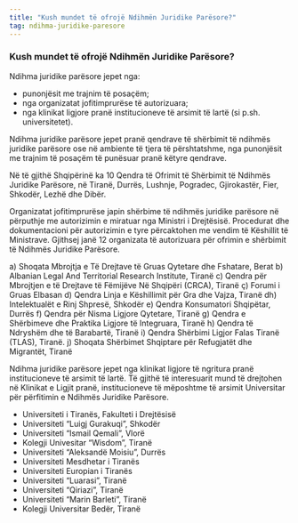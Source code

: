 ```yaml
---
title: "Kush mundet të ofrojë Ndihmën Juridike Parësore?"
tag: ndihma-juridike-paresore
---
```


### Kush mundet të ofrojë Ndihmën Juridike Parësore?

Ndihma juridike parësore jepet nga: 
- punonjësit me trajnim të posaçëm; 
- nga organizatat jofitimprurëse të autorizuara; 
- nga klinikat ligjore pranë institucioneve të arsimit të lartë (si p.sh. universitetet).

Ndihma juridike parësore jepet pranë qendrave të shërbimit të ndihmës juridike parësore ose në ambiente të tjera të përshtatshme, nga punonjësit me trajnim të posaçëm të punësuar pranë këtyre qendrave. 

Në të gjithë Shqipërinë ka 10 Qendra të Ofrimit të Shërbimit të Ndihmës Juridike Parësore, në Tiranë, Durrës, Lushnje, Pogradec, Gjirokastër, Fier, Shkodër, Lezhë dhe Dibër. 

Organizatat jofitimprurëse japin shërbime të ndihmës juridike parësore në përputhje me autorizimin e miratuar nga Ministri i Drejtësisë. Procedurat dhe dokumentacioni për autorizimin e tyre përcaktohen me vendim të Këshillit të Ministrave. Gjithsej janë 12 organizata të autorizuara për ofrimin e shërbimit të Ndihmës Juridike Parësore. 

a) Shoqata Mbrojtja e Të Drejtave të Gruas Qytetare dhe Fshatare, Berat
b) Albanian Legal And Territorial Research Institute, Tiranë
c) Qendra për Mbrojtjen e të Drejtave të Fëmijëve Në Shqipëri (CRCA), Tiranë
ç) Forumi i Gruas Elbasan
d) Qendra Linja e Këshillimit për Gra dhe Vajza, Tiranë
dh) Intelektualët e Rinj Shpresë, Shkodër
e) Qendra Konsumatori Shqipëtar, Durrës
f) Qendra për Nisma Ligjore Qytetare, Tiranë
g) Qendra e Shërbimeve dhe Praktika Ligjore të Integruara, Tiranë
h) Qendra të Ndryshëm dhe të Barabartë, Tiranë
i) Qendra Shërbimi Ligjor Falas Tiranë (TLAS), Tiranë.
j) Shoqata Shërbimet Shqiptare për Refugjatët dhe Migrantët, Tiranë

Ndihma juridike parësore jepet nga klinikat ligjore të ngritura pranë institucioneve të arsimit të lartë. Të gjithë të interesuarit mund të drejtohen në Klinikat e Ligjit pranë, institucioneve të mëposhtme të arsimit Universitar për përfitimin e Ndihmës Juridike Parësore.

- Universiteti i Tiranës, Fakulteti i Drejtësisë
- Universiteti “Luigj Gurakuqi”, Shkodër
- Universiteti “Ismail Qemali”, Vlorë
- Kolegji Univesitar “Wisdom”, Tiranë
- Universiteti “Aleksandë Moisiu”, Durrës 
- Universiteti Mesdhetar i Tiranës
- Universiteti Europian i Tiranës
- Universiteti “Luarasi”, Tiranë
- Universiteti “Qiriazi”, Tiranë
- Universiteti “Marin Barleti”, Tiranë
- Kolegji Universitar Bedër, Tiranë